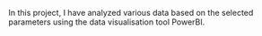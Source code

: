 In this project, I have analyzed various data based on the selected parameters using the data visualisation tool PowerBI.
